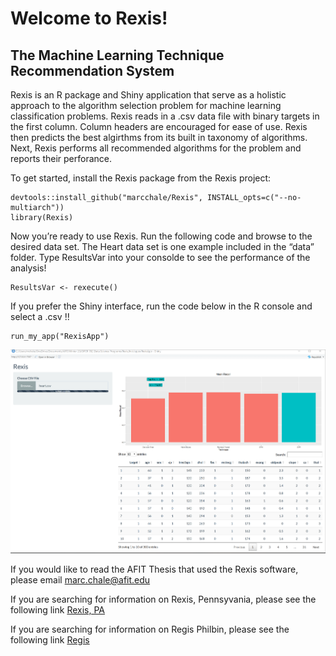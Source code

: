 Welcome to Rexis\!
================

## The Machine Learning Technique Recommendation System

Rexis is an R package and Shiny application that serve as a holistic
approach to the algorithm selection problem for machine learning
classification problems. Rexis reads in a .csv data file with binary
targets in the first column. Column headers are encouraged for ease of
use. Rexis then predicts the best algirthms from its built in taxonomy
of algorithms. Next, Rexis performs all recommended algorithms for the
problem and reports their perforance.

To get started, install the Rexis package from the Rexis
project:

``` install
devtools::install_github("marcchale/Rexis", INSTALL_opts=c("--no-multiarch"))
library(Rexis)
```

Now you’re ready to use Rexis. Run the following code and browse to the
desired data set. The Heart data set is one example included in the
“data” folder. Type ResultsVar into your consolde to see the
performance of the analysis\!

``` use
ResultsVar <- rexecute()
```

If you prefer the Shiny interface, run the code below in the R console
and select a .csv \!\!

``` use
run_my_app("RexisApp")
```

<img src="inst/images/HeartScreenshot.PNG" alt="Screenshot Example">

If you would like to read the AFIT Thesis that used the Rexis software,
please email <marc.chale@afit.edu>

If you are searching for information on Rexis, Pennsyvania, please see
the following link [Rexis,
PA](https://en.wikipedia.org/wiki/Rexis,_Pennsylvania)

If you are searching for information on Regis Philbin, please see the
following link [Regis](https://en.wikipedia.org/wiki/Regis_Philbin)
